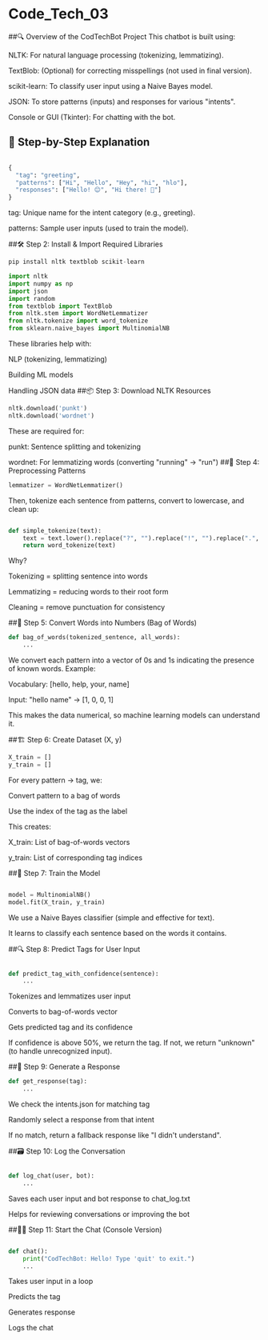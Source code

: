 # Code_Tech_03
##🔍 Overview of the CodTechBot Project
This chatbot is built using:

NLTK: For natural language processing (tokenizing, lemmatizing).

TextBlob: (Optional) for correcting misspellings (not used in final version).

scikit-learn: To classify user input using a Naive Bayes model.

JSON: To store patterns (inputs) and responses for various "intents".

Console or GUI (Tkinter): For chatting with the bot.
## 🧠 Step-by-Step Explanation
```python

{
  "tag": "greeting",
  "patterns": ["Hi", "Hello", "Hey", "hi", "hlo"],
  "responses": ["Hello! 😊", "Hi there! 👋"]
}
```

tag: Unique name for the intent category (e.g., greeting).

patterns: Sample user inputs (used to train the model).

##🛠️ Step 2: Install & Import Required Libraries

```python
pip install nltk textblob scikit-learn

import nltk
import numpy as np
import json
import random
from textblob import TextBlob
from nltk.stem import WordNetLemmatizer
from nltk.tokenize import word_tokenize
from sklearn.naive_bayes import MultinomialNB
```
These libraries help with:

NLP (tokenizing, lemmatizing)

Building ML models

Handling JSON data
##📦 Step 3: Download NLTK Resources
```python
nltk.download('punkt')
nltk.download('wordnet')
```
These are required for:

punkt: Sentence splitting and tokenizing

wordnet: For lemmatizing words (converting "running" → "run")
##🧹 Step 4: Preprocessing Patterns
```python
lemmatizer = WordNetLemmatizer()
```
Then, tokenize each sentence from patterns, convert to lowercase, and clean up:

```python

def simple_tokenize(text):
    text = text.lower().replace("?", "").replace("!", "").replace(".", "").replace(",", "")
    return word_tokenize(text)
```
Why?

Tokenizing = splitting sentence into words

Lemmatizing = reducing words to their root form

Cleaning = remove punctuation for consistency

##🧾 Step 5: Convert Words into Numbers (Bag of Words)
```python
def bag_of_words(tokenized_sentence, all_words):
    ...
```
We convert each pattern into a vector of 0s and 1s indicating the presence of known words.
Example:

Vocabulary: [hello, help, your, name]

Input: "hello name" → [1, 0, 0, 1]

This makes the data numerical, so machine learning models can understand it.

##🏗️ Step 6: Create Dataset (X, y)
```python
X_train = []
y_train = []
```
For every pattern → tag, we:

Convert pattern to a bag of words

Use the index of the tag as the label

This creates:

X_train: List of bag-of-words vectors

y_train: List of corresponding tag indices

##🤖 Step 7: Train the Model
```python

model = MultinomialNB()
model.fit(X_train, y_train)
```
We use a Naive Bayes classifier (simple and effective for text).

It learns to classify each sentence based on the words it contains.

##🔍 Step 8: Predict Tags for User Input
```python

def predict_tag_with_confidence(sentence):
    ...
```
Tokenizes and lemmatizes user input

Converts to bag-of-words vector

Gets predicted tag and its confidence

If confidence is above 50%, we return the tag.
If not, we return "unknown" (to handle unrecognized input).

##💬 Step 9: Generate a Response
```python
def get_response(tag):
    ...
```
We check the intents.json for matching tag

Randomly select a response from that intent

If no match, return a fallback response like "I didn't understand".

##🗃️ Step 10: Log the Conversation
```python

def log_chat(user, bot):
    ...
```
Saves each user input and bot response to chat_log.txt

Helps for reviewing conversations or improving the bot

##🧑‍💻 Step 11: Start the Chat (Console Version)
```python

def chat():
    print("CodTechBot: Hello! Type 'quit' to exit.")
    ...
```
Takes user input in a loop

Predicts the tag

Generates response

Logs the chat









